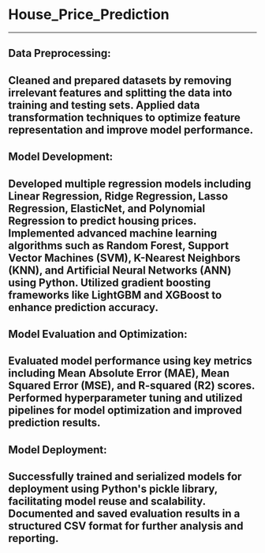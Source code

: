 # House_Price_Prediction
-----------
Data Preprocessing:
------------------
Cleaned and prepared datasets by removing irrelevant features and splitting the data into training and testing sets.
Applied data transformation techniques to optimize feature representation and improve model performance.
---------------
Model Development:
-----------------
Developed multiple regression models including Linear Regression, Ridge Regression, Lasso Regression, ElasticNet, and Polynomial Regression to predict housing prices.
Implemented advanced machine learning algorithms such as Random Forest, Support Vector Machines (SVM), K-Nearest Neighbors (KNN), and Artificial Neural Networks (ANN) using Python.
Utilized gradient boosting frameworks like LightGBM and XGBoost to enhance prediction accuracy.
-----------------------------
Model Evaluation and Optimization:
---------------------------------
Evaluated model performance using key metrics including Mean Absolute Error (MAE), Mean Squared Error (MSE), and R-squared (R2) scores.
Performed hyperparameter tuning and utilized pipelines for model optimization and improved prediction results.
---------------
Model Deployment:
----------------
Successfully trained and serialized models for deployment using Python's pickle library, facilitating model reuse and scalability.
Documented and saved evaluation results in a structured CSV format for further analysis and reporting.
----------------
